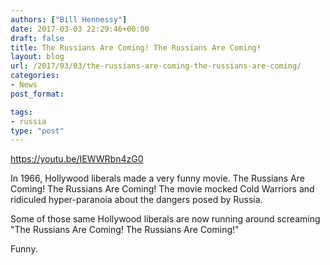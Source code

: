 ```yaml
---
authors: ["Bill Hennessy"]
date: 2017-03-03 22:29:46+00:00
draft: false
title: The Russians Are Coming! The Russians Are Coming!
layout: blog
url: /2017/03/03/the-russians-are-coming-the-russians-are-coming/
categories:
- News
post_format:

tags:
- russia
type: "post"
---
```


https://youtu.be/IEWWRbn4zG0

In 1966, Hollywood liberals made a very funny movie. The Russians Are Coming! The Russians Are Coming! The movie mocked Cold Warriors and ridiculed hyper-paranoia about the dangers posed by Russia.

Some of those same Hollywood liberals are now running around screaming "The Russians Are Coming! The Russians Are Coming!"

Funny.
